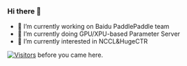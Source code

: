 ### Hi there 👋 


<!--
**zmxdream/zmxdream** is a ✨ _special_ ✨ repository because its `README.md` (this file) appears on your GitHub profile.

Here are some ideas to get you started:

- 🔭 I’m currently working on ...
- 🌱 I’m currently learning ...
- 👯 I’m looking to collaborate on ...
- 🤔 I’m looking for help with ...
- 💬 Ask me about ...
- 📫 How to reach me: ...
- 😄 Pronouns: ...
- ⚡ Fun fact: ...
-->
- 🔭 I’m currently working on Baidu PaddlePaddle team
- 🌱 I’m currently doing GPU/XPU-based Parameter Server
- 🌱 I’m currently interested in NCCL&HugeCTR

[![Visitors](https://visitor-badge.laobi.icu/badge?page_id=zmxdream.zmxdream)]() before you came here.

<!--START_SECTION:waka-->
<!--END_SECTION:waka-->
